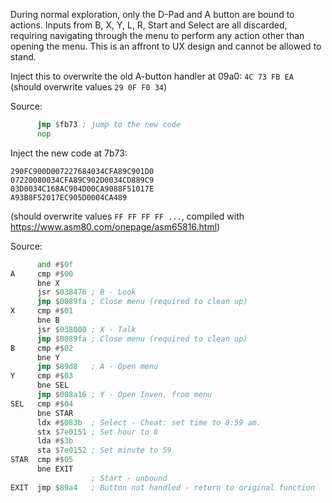 During normal exploration, only the D-Pad and A button are bound to actions. 
Inputs from B, X, Y, L, R, Start and Select are all discarded, requiring navigating through the menu to 
perform any action other than opening the menu. This is an affront to UX design and cannot be allowed to stand.

Inject this to overwrite the old A-button handler at 09a0: `4C 73 FB EA` (should overwrite values `29 0F F0 34`)

Source:
```asm
      jmp $fb73 ; jump to the new code
      nop
```

Inject the new code at 7b73:
```
290FC900D007227684034CFA89C901D0
07220080034CFA89C902D0034CD889C9
03D0034C168AC904D00CA9088F51017E
A93B8F52017EC905D0004CA489
```
(should overwrite values `FF FF FF FF ...`, compiled with https://www.asm80.com/onepage/asm65816.html)

Source:
```asm
      and #$0f
A     cmp #$00
      bne X
      jsr $038476 ; B - Look
      jmp $0089fa ; Close menu (required to clean up)
X     cmp #$01
      bne B
      jsr $038000 ; X - Talk
      jmp $0089fa ; Close menu (required to clean up)
B     cmp #$02
      bne Y
      jmp $89d8   ; A - Open menu
Y     cmp #$03
      bne SEL
      jmp $008a16 ; Y - Open Inven. from menu
SEL   cmp #$04
      bne STAR
      ldx #$083b  ; Select - Cheat: set time to 8:59 am.
      stx $7e0151 ; Set hour to 8
      lda #$3b
      sta $7e0152 ; Set minute to 59
STAR  cmp #$05
      bne EXIT
                  ; Start - unbound
EXIT  jmp $89a4   ; Button not handled - return to original function
```
    